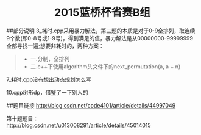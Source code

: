 <h1 align="center">2015蓝桥杯省赛B组</h1>

##部分说明
3_耗时.cpp采用暴力解法，第三题的本质是对于0-9全排列，取连续9个数(即0-8号或1-9号)，得到满足的值，暴力解法是从00000000-99999999全部寻找一遍;想要非耗时的，两种方案：

> * 一.分制，全排列
> * 二.c++下使用algorithm头文件下的next_permutation(a, a + n)

7_耗时.cpp没有想出动态规划怎么写

10.cpp树形dp，借鉴了一下别人的

##题目链接
http://blog.csdn.net/code4101/article/details/44997049

第十题题目：<br>
http://blog.csdn.net/u013008291/article/details/45014015
